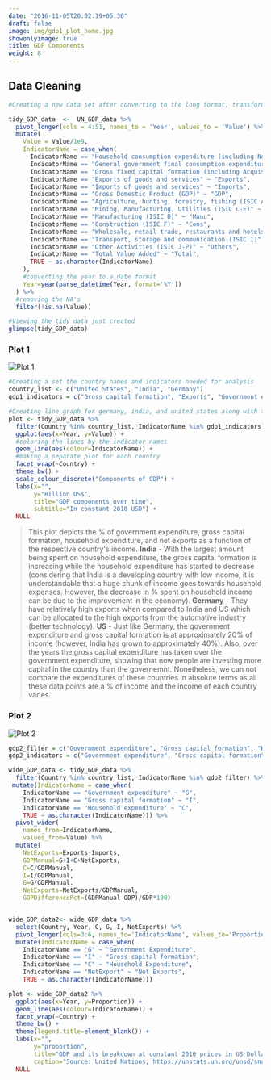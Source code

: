```yaml
---
date: "2016-11-05T20:02:19+05:30"
draft: false
image: img/gdp1_plot_home.jpg
showonlyimage: true
title: GDP Components
weight: 8
---
```


## Data Cleaning

``` r
#Creating a new data set after converting to the long format, transforming the figure to billions, and simplifying the indicator names

tidy_GDP_data  <-  UN_GDP_data %>%
  pivot_longer(cols = 4:51, names_to = 'Year', values_to = 'Value') %>% 
  mutate(
    Value = Value/1e9,
    IndicatorName = case_when(
      IndicatorName == "Household consumption expenditure (including Non-profit institutions serving households)" ~ "Household expenditure",
      IndicatorName == "General government final consumption expenditure" ~ "Government expenditure",
      IndicatorName == "Gross fixed capital formation (including Acquisitions less disposals of valuables" ~"Gross fixed capital formation",
      IndicatorName == "Exports of goods and services" ~ "Exports",
      IndicatorName == "Imports of goods and services" ~ "Imports",
      IndicatorName == "Gross Domestic Product (GDP)" ~ "GDP",
      IndicatorName == "Agriculture, hunting, forestry, fishing (ISIC A-B)" ~ "AHFF",
      IndicatorName == "Mining, Manufacturing, Utilities (ISIC C-E)" ~ "MMU",
      IndicatorName == "Manufacturing (ISIC D)" ~ "Manu",
      IndicatorName == "Construction (ISIC F)" ~ "Cons",
      IndicatorName == "Wholesale, retail trade, restaurants and hotels (ISIC G-H)" ~ "WRRH",
      IndicatorName == "Transport, storage and communication (ISIC I)" ~ "TSC",
      IndicatorName == "Other Activities (ISIC J-P)" ~ "Others",
      IndicatorName == "Total Value Added" ~ "Total",
      TRUE ~ as.character(IndicatorName)
    ),
    #converting the year to a date format
    Year=year(parse_datetime(Year, format='%Y')) 
  ) %>%
  #removing the NA's
  filter(!is.na(Value)) 

#Viewing the tidy data just created 
glimpse(tidy_GDP_data)
```
### Plot 1

![Plot 1][1]
``` r
#Creating a set the country names and indicators needed for analysis
country_list <- c("United States", "India", "Germany")
gdp1_indicators = c("Gross capital formation", "Exports", "Government expenditure", "Household expenditure", "Imports")

#Creating line graph for germany, india, and united states along with their indicators
plot <- tidy_GDP_data %>%
  filter(Country %in% country_list, IndicatorName %in% gdp1_indicators) %>%
  ggplot(aes(x=Year, y=Value)) +
  #coloring the lines by the indicator names
  geom_line(aes(colour=IndicatorName)) +
  #making a separate plot for each country
  facet_wrap(~Country) +
  theme_bw() +
  scale_colour_discrete("Components of GDP") +
  labs(x="",
       y="Billion US$",
       title="GDP components over time",
       subtitle="In constant 2010 USD") +
  NULL
```
> This plot depicts the % of government expenditure, gross capital formation, household expenditure, and net exports as a function of the respective country's income. 
**India** - With the largest amount being spent on household expenditure, the gross capital formation is increasing while the household expenditure has started to decrease (considering that India is a developing country with low income, it is understandable that a huge chunk of income goes towards household expenses. However, the decrease in % spent on household income can be due to the improvement in the economy).
**Germany** - They have relatively high exports when compared to India and US which can be allocated to the high exports from the automative industry (better technology). 
**US** - Just like Germany, the government expenditure and gross capital formation is at approximately 20% of income (however, India has grown to approximately 40%). Also, over the years the gross capital expenditure has taken over the government expenditure, showing that now people are investing more capital in the country than the governemnt.
Nonetheless, we can not compare the expenditures of these countries in absolute terms as all these data points are a % of income and the income of each country varies.

### Plot 2

![Plot 2][1]
``` r
gdp2_filter = c("Government expenditure", "Gross capital formation", "Household expenditure", "Exports", "Imports", "GDP")
gdp2_indicators = c("Government expenditure", "Gross capital formation", "Household expenditure", "Net Exports")

wide_GDP_data <- tidy_GDP_data %>%
  filter(Country %in% country_list, IndicatorName %in% gdp2_filter) %>%
 mutate(IndicatorName = case_when(
    IndicatorName == "Government expenditure" ~ "G",
    IndicatorName == "Gross capital formation" ~ "I",
    IndicatorName == "Household expenditure" ~ "C",
    TRUE ~ as.character(IndicatorName))) %>%
  pivot_wider(
    names_from=IndicatorName,
    values_from=Value) %>%
  mutate(
    NetExports=Exports-Imports,
    GDPManual=G+I+C+NetExports,
    C=C/GDPManual,
    I=I/GDPManual,
    G=G/GDPManual,
    NetExports=NetExports/GDPManual,
    GDPDifferencePct=(GDPManual-GDP)/GDP*100)


wide_GDP_data2<- wide_GDP_data %>% 
  select(Country, Year, C, G, I, NetExports) %>%
  pivot_longer(cols=3:6, names_to='IndicatorName', values_to='Proportion') %>%
  mutate(IndicatorName = case_when(
    IndicatorName == "G" ~ "Government Expenditure",
    IndicatorName == "I" ~ "Gross capital formation",
    IndicatorName == "C" ~ "Household Expenditure",
    IndicatorName == "NetExport" ~ "Net Exports",
    TRUE ~ as.character(IndicatorName)))

plot <- wide_GDP_data2 %>%
  ggplot(aes(x=Year, y=Proportion)) +
  geom_line(aes(colour=IndicatorName)) +
  facet_wrap(~Country) +
  theme_bw() +
  theme(legend.title=element_blank()) +
  labs(x="",
       y="proportion",
       title="GDP and its breakdown at constant 2010 prices in US Dollars",
       caption="Source: United Nations, https://unstats.un.org/unsd/snaama/Downloads") +
  NULL
```

[1]: /img/gdp1_plot.jpg 
[2]: /img/gdp2_plot.jpg 
